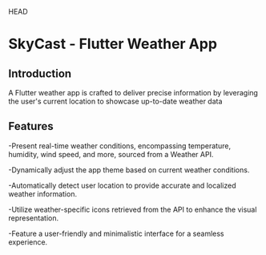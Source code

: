  HEAD
# SkyCast - Flutter Weather App

## Introduction

A Flutter weather app is crafted to deliver precise information by leveraging the user's current location to showcase up-to-date weather data

## Features

-Present real-time weather conditions, encompassing temperature, humidity, wind speed, and more, sourced from a Weather API.

-Dynamically adjust the app theme based on current weather conditions.

-Automatically detect user location to provide accurate and localized weather information.

-Utilize weather-specific icons retrieved from the API to enhance the visual representation.

-Feature a user-friendly and minimalistic interface for a seamless experience.

